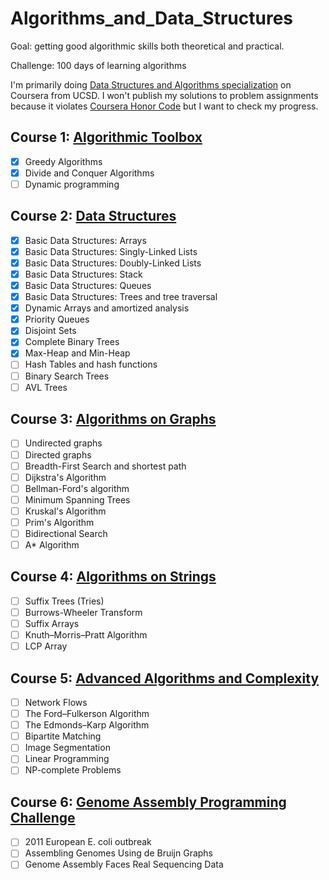 # Algorithms_and_Data_Structures
Goal: getting good algorithmic skills both theoretical and practical.

Challenge: 100 days of learning algorithms

I'm primarily doing [Data Structures and Algorithms specialization](https://www.coursera.org/specializations/data-structures-algorithms? "Data Structures and Algorithms") on Coursera from UCSD. I won't publish my solutions to problem assignments because it violates [Coursera Honor Code](https://learner.coursera.help/hc/en-us/articles/209818863-Coursera-Honor-Code "Cousera Honor Code") but I want to check my progress.

## Course 1: [Algorithmic Toolbox](https://www.coursera.org/learn/algorithmic-toolbox?specialization=data-structures-algorithms)
- [x] Greedy Algorithms
- [x] Divide and Conquer Algorithms
- [ ] Dynamic programming

## Course 2: [Data Structures](https://www.coursera.org/learn/data-structures?specialization=data-structures-algorithms)
- [x] Basic Data Structures: Arrays
- [x] Basic Data Structures: Singly-Linked Lists
- [x] Basic Data Structures: Doubly-Linked Lists
- [x] Basic Data Structures: Stack
- [x] Basic Data Structures: Queues
- [x] Basic Data Structures: Trees and tree traversal
- [x] Dynamic Arrays and amortized analysis
- [x] Priority Queues
- [x] Disjoint Sets
- [x] Complete Binary Trees
- [x] Max-Heap and Min-Heap
- [ ] Hash Tables and hash functions
- [ ] Binary Search Trees
- [ ] AVL Trees

## Course 3: [Algorithms on Graphs](https://www.coursera.org/learn/algorithms-on-graphs?specialization=data-structures-algorithms)
- [ ] Undirected graphs
- [ ] Directed graphs
- [ ] Breadth-First Search and shortest path
- [ ] Dijkstra's Algorithm
- [ ] Bellman-Ford's algorithm
- [ ] Minimum Spanning Trees
- [ ] Kruskal's Algorithm
- [ ] Prim's Algorithm
- [ ] Bidirectional Search
- [ ] A* Algorithm

## Course 4: [Algorithms on Strings](https://www.coursera.org/learn/algorithms-on-strings?specialization=data-structures-algorithms)
- [ ] Suffix Trees (Tries)
- [ ] Burrows-Wheeler Transform
- [ ] Suffix Arrays
- [ ] Knuth–Morris–Pratt Algorithm
- [ ] LCP Array

## Course 5: [Advanced Algorithms and Complexity](https://www.coursera.org/learn/advanced-algorithms-and-complexity)
- [ ] Network Flows
- [ ] The Ford–Fulkerson Algorithm
- [ ] The Edmonds–Karp Algorithm
- [ ] Bipartite Matching
- [ ] Image Segmentation
- [ ] Linear Programming
- [ ] NP-complete Problems

## Course 6: [Genome Assembly Programming Challenge](https://www.coursera.org/learn/assembling-genomes)
- [ ] 2011 European E. coli outbreak
- [ ] Assembling Genomes Using de Bruijn Graphs
- [ ] Genome Assembly Faces Real Sequencing Data
